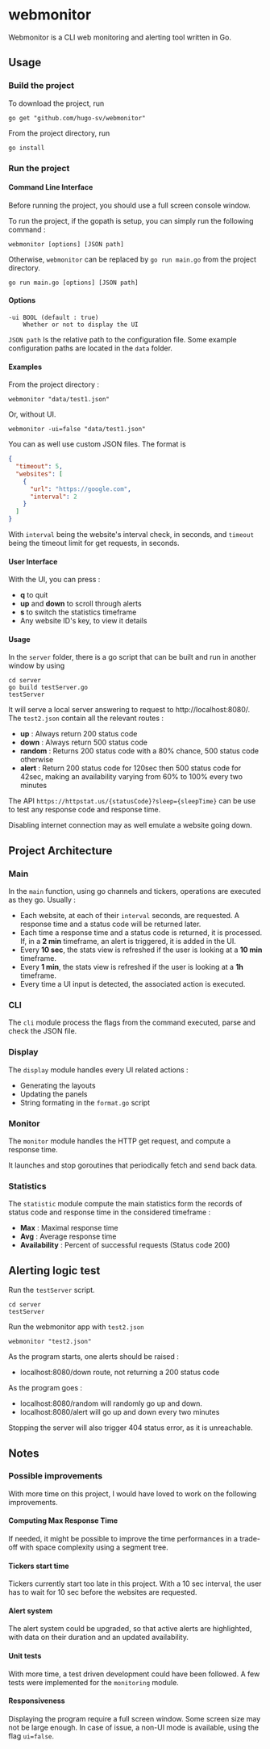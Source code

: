 # webmonitor

Webmonitor is a CLI web monitoring and alerting tool written in Go.

## Usage

### Build the project

To download the project, run

```
go get "github.com/hugo-sv/webmonitor"
```

From the project directory, run

```shell
go install
```

### Run the project

#### Command Line Interface

Before running the project, you should use a full screen console window.

To run the project, if the gopath is setup, you can simply run the following command :

```
webmonitor [options] [JSON path]
```

Otherwise, `webmonitor` can be replaced by `go run main.go` from the project directory.

```
go run main.go [options] [JSON path]
```

#### Options

```
-ui BOOL (default : true)
    Whether or not to display the UI
```

`JSON path` Is the relative path to the configuration file. Some example configuration paths are located in the `data` folder.

#### Examples

From the project directory :

```shell
webmonitor "data/test1.json"
```

Or, without UI.

```shell
webmonitor -ui=false "data/test1.json"
```

You can as well use custom JSON files. The format is

```json
{
  "timeout": 5,
  "websites": [
    {
      "url": "https://google.com",
      "interval": 2
    }
  ]
}
```

With `interval` being the website's interval check, in seconds, and `timeout` being the timeout limit for get requests, in seconds.

#### User Interface

With the UI, you can press :

- **q** to quit
- **up** and **down** to scroll through alerts
- **s** to switch the statistics timeframe
- Any website ID's key, to view it details

#### Usage

In the `server` folder, there is a go script that can be built and run in another window by using

```shell
cd server
go build testServer.go
testServer
```

It will serve a local server answering to request to http://localhost:8080/. The `test2.json` contain all the relevant routes :

- **up** : Always return 200 status code
- **down** : Always return 500 status code
- **random** : Returns 200 status code with a 80% chance, 500 status code otherwise
- **alert** : Return 200 status code for 120sec then 500 status code for 42sec, making an availability varying from 60% to 100% every two minutes

The API `https://httpstat.us/{statusCode}?sleep={sleepTime}` can be use to test any response code and response time.

Disabling internet connection may as well emulate a website going down.

## Project Architecture

### Main

In the `main` function, using go channels and tickers, operations are executed as they go. Usually :

- Each website, at each of their `interval` seconds, are requested. A response time and a status code will be returned later.
- Each time a response time and a status code is returned, it is processed. If, in a **2 min** timeframe, an alert is triggered, it is added in the UI.
- Every **10 sec**, the stats view is refreshed if the user is looking at a **10 min** timeframe.
- Every **1 min**, the stats view is refreshed if the user is looking at a **1h** timeframe.
- Every time a UI input is detected, the associated action is executed.

### CLI

The `cli` module process the flags from the command executed, parse and check the JSON file.

### Display

The `display` module handles every UI related actions :

- Generating the layouts
- Updating the panels
- String formating in the `format.go` script

### Monitor

The `monitor` module handles the HTTP get request, and compute a response time.

It launches and stop goroutines that periodically fetch and send back data.

### Statistics

The `statistic` module compute the main statistics form the records of status code and response time in the considered timeframe :

- **Max** : Maximal response time
- **Avg** : Average response time
- **Availability** : Percent of successful requests (Status code 200)

## Alerting logic test

Run the `testServer` script.

```shell
cd server
testServer
```

Run the webmonitor app with `test2.json`

```shell
webmonitor "test2.json"
```

As the program starts, one alerts should be raised :

- localhost:8080/down route, not returning a 200 status code

As the program goes :

- localhost:8080/random will randomly go up and down.
- localhost:8080/alert will go up and down every two minutes

Stopping the server will also trigger 404 status error, as it is unreachable.

## Notes

### Possible improvements

With more time on this project, I would have loved to work on the following improvements.

#### Computing Max Response Time

If needed, it might be possible to improve the time performances in a trade-off with space complexity using a segment tree.

#### Tickers start time

Tickers currently start too late in this project. With a 10 sec interval, the user has to wait for 10 sec before the websites are requested.

#### Alert system

The alert system could be upgraded, so that active alerts are highlighted, with data on their duration and an updated availability.

#### Unit tests

With more time, a test driven development could have been followed.
A few tests were implemented for the `monitoring` module.

#### Responsiveness

Displaying the program require a full screen window. Some screen size may not be large enough.
In case of issue, a non-UI mode is available, using the flag `ui=false`.
